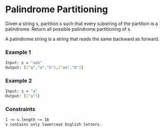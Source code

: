 # Palindrome Partitioning

Given a string s, partition s such that every substring of the partition is a palindrome. Return all possible palindrome partitioning of s.

A palindrome string is a string that reads the same backward as forward.

### Example 1
```sh
Input: s = "aab"
Output: [["a","a","b"],["aa","b"]]
```

### Example 2
```sh
Input: s = "a"
Output: [["a"]]
```

### Constraints
```sh
1 <= s.length <= 16
s contains only lowercase English letters.
```
